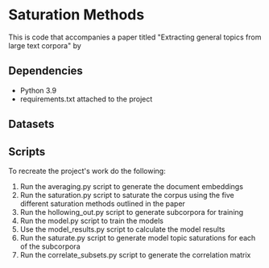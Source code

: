 # Saturation Methods
This is code that accompanies a paper titled "Extracting general topics from large text corpora" by


## Dependencies
- Python 3.9
- requirements.txt attached to the project

## Datasets

## Scripts

To recreate the project's work do the following:
1. Run the averaging.py script to generate the document embeddings
2. Run the saturation.py script to saturate the corpus using the five different saturation methods outlined in the paper
3. Run the hollowing_out.py script to generate subcorpora for training
4. Run the model.py script to train the models
5. Use the model_results.py script to calculate the model results
6. Run the saturate.py script to generate model topic saturations for each of the subcorpora
7. Run the correlate_subsets.py script to generate the correlation matrix
